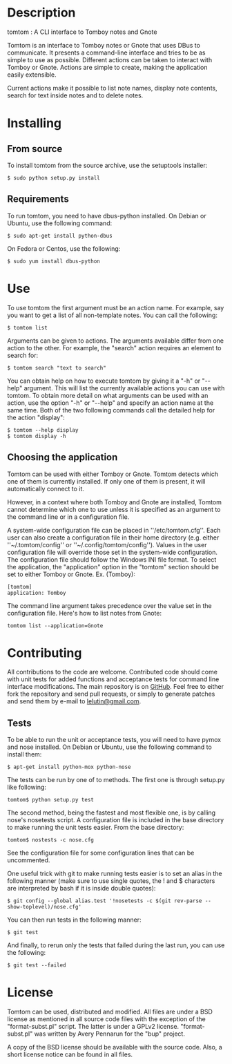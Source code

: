 # Description

tomtom : A CLI interface to Tomboy notes and Gnote

Tomtom is an interface to Tomboy notes or Gnote that uses DBus to
communicate. It presents a command-line interface and
tries to be as simple to use as possible. Different actions
can be taken to interact with Tomboy or Gnote. Actions are simple
to create, making the application easily extensible.

Current actions make it possible to list note names, display note contents,
search for text inside notes and to delete notes.

# Installing

## From source

To install tomtom from the source archive, use the setuptools installer:

    $ sudo python setup.py install

## Requirements

To run tomtom, you need to have dbus-python installed. On Debian or Ubuntu, use
the following command:

    $ sudo apt-get install python-dbus

On Fedora or Centos, use the following:

    $ sudo yum install dbus-python

# Use

To use tomtom the first argument must be an action name. For example, say you
want to get a list of all non-template notes. You can call the following:

    $ tomtom list

Arguments can be given to actions. The arguments available differ from one
action to the other. For example,
the "search" action requires an element to search for:

    $ tomtom search "text to search"

You can obtain help on how to execute tomtom by giving it a "-h" or "--help"
argument. This will list the currently available actions you can use with
tomtom. To obtain more detail on what arguments can be used with an action, use
the option "-h" or "--help" and specify an action name at the same time. Both
of the two following commands call the detailed help for the action "display":

    $ tomtom --help display
    $ tomtom display -h

## Choosing the application

Tomtom can be used with either Tomboy or Gnote. Tomtom detects which one of
them is currently installed. If only one of them is present, it will
automatically connect to it.

However, in a context where both Tomboy and Gnote are installed, Tomtom cannot
determine which one to use unless it is specified as an argument to the command
line or in a configuration file.

A system-wide configuration file can be placed in ''/etc/tomtom.cfg''. Each
user can also create a configuration file in their home directory (e.g. either
''~/.tomtom/config'' or ''~/.config/tomtom/config''). Values in the user
configuration file will override those set in the system-wide configuration.
The configuration file should follow the Windows INI file format. To select the
application, the "application" option in the "tomtom" section should be set to
either Tomboy or Gnote. Ex. (Tomboy):

    [tomtom]
    application: Tomboy

The command line argument takes precedence over the value set in the
configuration file. Here's how to list notes from Gnote:

    tomtom list --application=Gnote

# Contributing

All contributions to the code are welcome. Contributed code should come with
unit tests for added functions and acceptance tests for command line interface
modifications. The main repository is on [GitHub]. Feel free to either fork the
repository and send pull requests, or simply to generate patches and send them
by e-mail to lelutin@gmail.com.

## Tests

To be able to run the unit or acceptance tests, you will need to have pymox
and nose installed. On Debian or Ubuntu, use the following command to install
them:

    $ apt-get install python-mox python-nose

The tests can be run by one of to methods. The first one is through setup.py
like following:

    tomtom$ python setup.py test

The second method, being the fastest and most flexible one, is by calling
nose's nosetests script. A configuration file is included in the base directory
to make running the unit tests easier. From the base directory:

    tomtom$ nostests -c nose.cfg

See the configuration file for some configuration lines that can be uncommented.

One useful trick with git to make running tests easier is to set an alias in
the following manner (make sure to use single quotes, the !  and $ characters
are interpreted by bash if it is inside double quotes):

    $ git config --global alias.test '!nosetests -c $(git rev-parse --show-toplevel)/nose.cfg'

You can then run tests in the following manner:

    $ git test

And finally, to rerun only the tests that failed during the last run, you can
use the following:

    $ git test --failed

# License

Tomtom can be used, distributed and modified. All files are under a BSD license
as mentioned in all source code files with the exception of the
"format-subst.pl" script.  The latter is under a GPLv2 license.
"format-subst.pl" was written by Avery Pennarun for the "bup" project.

A copy of the BSD license should be available with the source code. Also, a
short license notice can be found in all files.

[Github]: http://github.com/lelutin/tomtom
